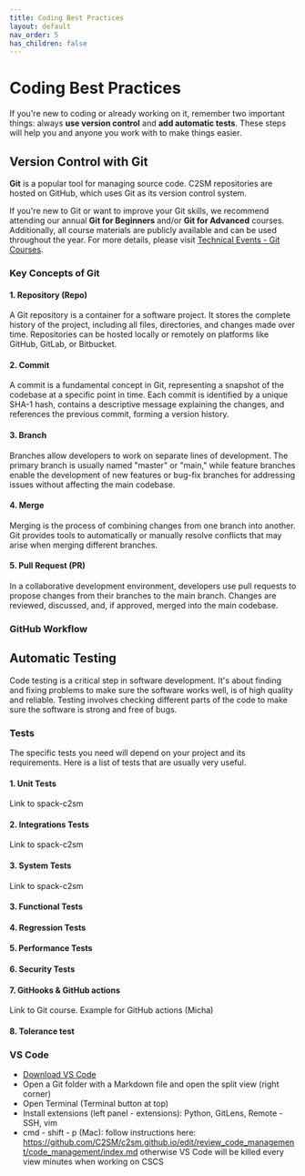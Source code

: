 ```yaml
---
title: Coding Best Practices
layout: default
nav_order: 5
has_children: false
---
```


# Coding Best Practices
If you're new to coding or already working on it, remember two important things: always **use version control** and **add automatic tests**.
These steps will help you and anyone you work with to make things easier.

## Version Control with Git
**Git** is a popular tool for managing source code. C2SM repositories are hosted on GitHub, which uses Git as its version control system.

If you're new to Git or want to improve your Git skills, we recommend attending our annual **Git for Beginners** and/or **Git for Advanced** courses.
Additionally, all course materials are publicly available and can be used throughout the year.
For more details, please visit [Technical Events - Git Courses](https://c2sm.github.io/events/git_courses.html).

### Key Concepts of Git

#### 1. Repository (Repo)

A Git repository is a container for a software project. It stores the complete history of the project, including all files, directories, and changes made over time. Repositories can be hosted locally or remotely on platforms like GitHub, GitLab, or Bitbucket.

#### 2. Commit

A commit is a fundamental concept in Git, representing a snapshot of the codebase at a specific point in time. Each commit is identified by a unique SHA-1 hash, contains a descriptive message explaining the changes, and references the previous commit, forming a version history.

#### 3. Branch

Branches allow developers to work on separate lines of development. The primary branch is usually named "master" or "main," while feature branches enable the development of new features or bug-fix branches for addressing issues without affecting the main codebase.

#### 4. Merge

Merging is the process of combining changes from one branch into another. Git provides tools to automatically or manually resolve conflicts that may arise when merging different branches.

#### 5. Pull Request (PR)

In a collaborative development environment, developers use pull requests to propose changes from their branches to the main branch. Changes are reviewed, discussed, and, if approved, merged into the main codebase.

### GitHub Workflow


## Automatic Testing
Code testing is a critical step in software development. It's about finding and fixing problems to make sure the software works well, is of high quality and reliable.
Testing involves checking different parts of the code to make sure the software is strong and free of bugs.

### Tests
The specific tests you need will depend on your project and its requirements. Here is a list of tests that are usually very useful.
#### 1. Unit Tests
Link to spack-c2sm
#### 2. Integrations Tests
Link to spack-c2sm
#### 3. System Tests
Link to spack-c2sm
#### 3. Functional Tests
#### 4. Regression Tests
#### 5. Performance Tests
#### 6. Security Tests
#### 7. GitHooks & GitHub actions
Link to Git course. Example for GitHub actions (Micha)
#### 8. Tolerance test


### VS Code
- [Download VS Code](https://code.visualstudio.com/download)
- Open a Git folder with a Markdown file and open the split view (right corner)
- Open Terminal (Terminal button at top)
- Install extensions (left panel - extensions): Python, GitLens, Remote - SSH, vim
- cmd - shift - p (Mac): follow instructions here: https://github.com/C2SM/c2sm.github.io/edit/review_code_management/code_management/index.md otherwise VS Code will be killed every view minutes when working on CSCS
